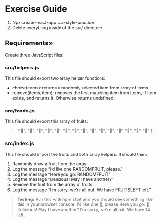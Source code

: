 # Exercise Guide

1. Npx create-react-app cra-style-practice
2. Delete everything inside of the src/ directory

## Requirements»

Create three JavaScript files:

### src/helpers.js

This file should export two array helper functions:

- choice(items): returns a randomly selected item from array of items
- remove(items, item): removes the first matching item from items, if item exists, and returns it. Otherwise returns undefined.

### src/foods.js

This file should export this array of fruits:

> ["🍇", "🍈", "🍉", "🍊", "🍋", "🍌", "🍍", "🍎", "🍏", "🍐", "🍒", "🍓", "🥝", "🍅", "🥑" ];

### src/index.js

This file should import the fruits and both array helpers. It should then:

1. Randomly draw a fruit from the array
2. Log the message “I’d like one RANDOMFRUIT, please.”
3. Log the message “Here you go: RANDOMFRUIT”
4. Log the message “Delicious! May I have another?”
5. Remove the fruit from the array of fruits
6. Log the message “I’m sorry, we’re all out. We have FRUITSLEFT left.”

> **Testing:** Run this with npm start and you should see something like this in your browser console:
> I'd like one 🍉, please
> Here you go: 🍉
> Delicious! May I have another?
> I'm sorry, we're all out. We have 14 left.
